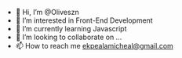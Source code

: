 - 👋 Hi, I’m @Oliveszn
- 👀 I’m interested in Front-End Development
- 🌱 I’m currently learning Javascript
- 💞️ I’m looking to collaborate on ...
- 📫 How to reach me ekpealamicheal@gmail.com

<!---
Oliveszn/Oliveszn is a ✨ special ✨ repository because its `README.md` (this file) appears on your GitHub profile.
You can click the Preview link to take a look at your changes.
--->
